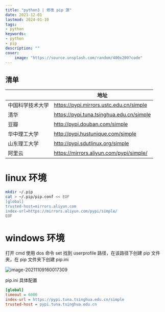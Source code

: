 ```yaml
---
title: "python3 | 修改 pip 源" 
date: 2021-12-01
lastmod: 2024-01-10
tags: 
- python
keywords:
- python
- pip
description: "" 
cover:
    image: "https://source.unsplash.com/random/400x200?code" 
---
```


## 清单

|                  | 地址                                     |
| ---------------- | ---------------------------------------- |
| 中国科学技术大学 | <https://pypi.mirrors.ustc.edu.cn/simple>  |
| 清华             | <https://pypi.tuna.tsinghua.edu.cn/simple> |
| 豆瓣             | <http://pypi.douban.com/simple>            |
| 华中理工大学     | <http://pypi.hustunique.com/simple>        |
| 山东理工大学     | <http://pypi.sdutlinux.org/simple>         |
| 阿里云           | <https://mirrors.aliyun.com/pypi/simple/>  |

# linux 环境

```bash
mkdir ~/.pip
cat > ~/.pip/pip.conf << EOF 
[global]
trusted-host=mirrors.aliyun.com
index-url=https://mirrors.aliyun.com/pypi/simple/
EOF
```

# windows 环境

打开 cmd 使用 dos 命令 set 找到 userprofile 路径，在该路径下创建 pip 文件夹，在 pip 文件夹下创建 pip.ini

![image-20211109160017309](https://image.lvbibir.cn/blog/image-20211109160017309.png)

pip.ini 具体配置

```ini
[global]
timeout = 6000
index-url = https://pypi.tuna.tsinghua.edu.cn/simple
trusted-host = pypi.tuna.tsinghua.edu.cn
```
